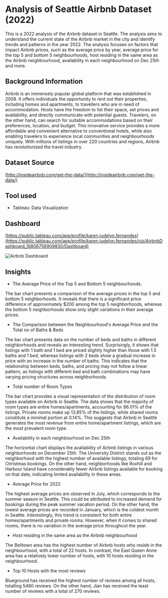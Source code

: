 # Analysis of Seattle Airbnb Dataset (2022)

This is a 2022 analysis of the Airbnb dataset in Seattle. The analysis aims to understand the current state of the Airbnb market in the city and identify trends and patterns in the year 2022. The analysis focuses on factors that impact Airbnb prices, such as the average price by year, average price for the top 5 and bottom 5 neighbourhoods, host residing in the same area as the Airbnb neighbourhood, availability in each neighbourhood on Dec 25th and more.

## Background Information

Airbnb is an immensely popular global platform that was established in 2008. It offers individuals the opportunity to rent out their properties, including homes and apartments, to travellers who are in need of accommodation. Hosts have the freedom to list their space, set prices and availability, and directly communicate with potential guests. Travelers, on the other hand, can search for suitable accommodations based on their preferences, location, and budget. This innovative service provides a more affordable and convenient alternative to conventional hotels, while also enabling travelers to experience local communities and neighbourhoods uniquely. With millions of listings in over 220 countries and regions, Airbnb has revolutionized the travel industry.

## Dataset Source

[http://insideairbnb.com/get-the-data/](http://insideairbnb.com/get-the-data/)

## Tool used
* Tableau: Data Visualization

## Dashboard

[https://public.tableau.com/app/profile/karen.judelyn.fernandes](https://public.tableau.com/app/profile/karen.judelyn.fernandes/viz/AirbnbDashboard_16806756909830/Dashboard)

![Airbnb Dashboard](https://user-images.githubusercontent.com/116041695/232975222-c933dd6e-7bce-4c30-b788-647b0f9ac9ab.png)

## Insights

- The Average Price of the Top 5 and Bottom 5 neighbourhoods. 

The bar chart presents a comparison of the average prices in the top 5 and bottom 5 neighborhoods. It reveals that there is a significant price difference of approximately $200 among the top 5 neighborhoods, whereas the bottom 5 neighborhoods show only slight variations in their average prices.

- The Comparison between the Neighbourhood's Average Price and the Total no of Baths & Beds

The bar chart presents data on the number of beds and baths in different neighborhoods and reveals an interesting trend. Surprisingly, it shows that listings with 1 bath and 1 bed are priced slightly higher than those with 1.5 baths and 1 bed, whereas listings with 2 beds show a gradual increase in price with an increase in the number of baths. This indicates that the relationship between beds, baths, and pricing may not follow a linear pattern, as listings with different bed and bath combinations may have varying pricing structures across neighborhoods.

- Total number of Room Types

The bar chart provides a visual representation of the distribution of room types available on Airbnb in Seattle. The data shows that the majority of room types are entire homes/apartments, accounting for 86.01% of the listings. Private rooms make up 13.85% of the listings, while shared rooms constitute a minimal portion at 0.14%. This suggests that Airbnb in Seattle generates the most revenue from entire home/apartment listings, which are the most prevalent room type.

- Availability in each neighbourhood on Dec 25th

The horizontal chart displays the availability of Airbnb listings in various neighborhoods on December 25th. The University District stands out as the neighborhood with the highest number of available listings, totaling 69 for Christmas bookings. On the other hand, neighborhoods like Roxhill and Harbour Island have considerably fewer Airbnb listings available for booking on that date, indicating limited availability in these areas.

- Average Price for 2022

The highest average prices are observed in July, which corresponds to the summer season in Seattle. This could be attributed to increased demand for bookings during the peak summer vacation period. On the other hand, the lowest average prices are recorded in January, which is the coldest month in Seattle. Interestingly, this trend is consistent for both entire homes/apartments and private rooms. However, when it comes to shared rooms, there is no variation in the average price throughout the year.

- Host residing in the same area as the Airbnb neighbourhood

The Belltown area has the highest number of Airbnb hosts who reside in the neighbourhood, with a total of 22 hosts. In contrast, the East Queen Anne area has a relatively lower number of hosts, with 10 hosts residing in the neighbourhood.

- Top 10 Hosts with the most reviews

Blueground has received the highest number of reviews among all hosts, totalling 5460 reviews. On the other hand, Jian has received the least number of reviews with a total of 270 reviews.
